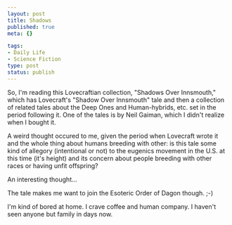```yaml
--- 
layout: post
title: Shadows
published: true
meta: {}

tags: 
- Daily Life
- Science Fiction
type: post
status: publish
---
```

So, I'm reading this Lovecraftian collection, "Shadows Over Innsmouth," which has Lovecraft's "Shadow Over Innsmouth" tale and then a collection of related tales about the Deep Ones and Human-hybrids, etc. set in the period following it. One of the tales is by Neil Gaiman, which I didn't realize when I bought it.

A weird thought occured to me, given the period when Lovecraft wrote it and the whole thing about humans breeding with other: is this tale some kind of allegory (intentional or not) to the eugenics movement in the U.S. at this time (it's height) and its concern about people breeding with other races or having unfit offspring?

An interesting thought...

The tale makes me want to join the Esoteric Order of Dagon though. ;-)

I'm kind of bored at home. I crave coffee and human company. I haven't seen anyone but family in days now.

